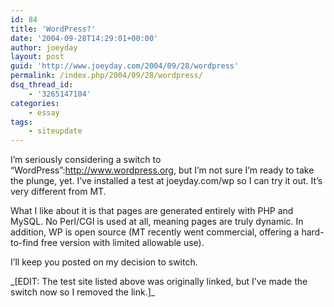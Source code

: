 ```yaml
---
id: 84
title: 'WordPress?'
date: '2004-09-28T14:29:01+00:00'
author: joeyday
layout: post
guid: 'http://www.joeyday.com/2004/09/28/wordpress'
permalink: /index.php/2004/09/28/wordpress/
dsq_thread_id:
    - '3265147104'
categories:
    - essay
tags:
    - siteupdate
---
```


I’m seriously considering a switch to “WordPress”:http://www.wordpress.org, but I’m not sure I’m ready to take the plunge, yet. I’ve installed a test at joeyday.com/wp so I can try it out. It’s very different from MT.

What I like about it is that pages are generated entirely with PHP and MySQL. No Perl/CGI is used at all, meaning pages are truly dynamic. In addition, WP is open source (MT recently went commercial, offering a hard-to-find free version with limited allowable use).

I’ll keep you posted on my decision to switch.

\_\[EDIT: The test site listed above was originally linked, but I’ve made the switch now so I removed the link.\]\_